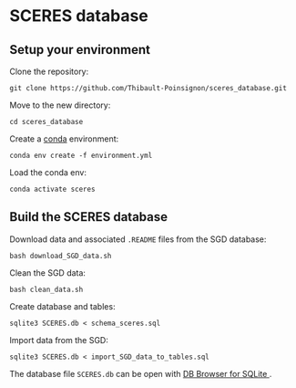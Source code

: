 # SCERES database

## Setup your environment

Clone the repository:
```
git clone https://github.com/Thibault-Poinsignon/sceres_database.git
```

Move to the new directory:
```
cd sceres_database
```

Create a [conda](https://docs.conda.io/en/latest/miniconda.html) environment:
```
conda env create -f environment.yml
```

Load the conda env:
```
conda activate sceres
```
## Build the SCERES database


Download data and associated `.README` files from the SGD database:
```
bash download_SGD_data.sh
```

Clean the SGD data:
```
bash clean_data.sh
```

Create database and tables:
```
sqlite3 SCERES.db < schema_sceres.sql
```

Import data from the SGD:
```
sqlite3 SCERES.db < import_SGD_data_to_tables.sql
```

The database file `SCERES.db` can be open with [DB Browser for SQLite ](https://sqlitebrowser.org/).
